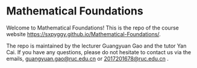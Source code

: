 # Mathematical Foundations

Welcome to Mathematical Foundations! This is the repo of the course website <https://sxpyggy.github.io/Mathematical-Foundations/>.

The repo is maintained by the lecturer Guangyuan Gao and the tutor Yan Cai. If you have any questions, please do not hesitate to contact us via the emails, <guangyuan.gao@ruc.edu.cn> or <2017201678@ruc.edu.cn> .

